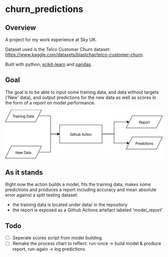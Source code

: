 # churn_predictions

## Overview
A project for my work experience at Sky UK.

Dataset used is the Telco Customer Churn dataset:
https://www.kaggle.com/datasets/blastchar/telco-customer-churn.

Built with python, [scikit-learn](https://scikit-learn.org/stable/index.html) and [pandas](https://pandas.pydata.org/).

## Goal
The goal is to be able to input some training data, and data without targets ('New' data), and output predictions for the new data as well as scores in the form of a report on model performance.

![Process](process.png)

## As it stands
Right now the action builds a model, fits the training data, makes some predictions and produces a report including accuracy and mean absolute error against a split testing dataset.

- the training data is located under data/ in the repository 
- the report is exposed as a Github Actions artefact labeled 'model_report'

## Todo
- [ ] Seperate scores script from model building
- [ ] Remake the process chart to reflect: run-once -> build model & produce report, run-again -> log predictions
